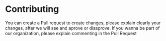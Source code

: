 # Contributing
You can create a Pull request to create changes, please explain clearly your changes, after we will see and aprove or disaprove. If you wanna be part of our organization, please explain commenting in the Pull Request
